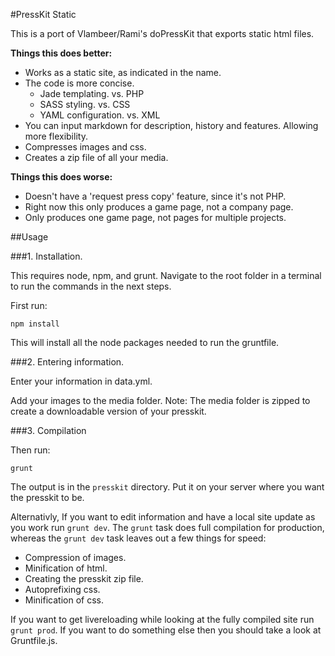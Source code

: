 #PressKit Static

This is a port of Vlambeer/Rami's doPressKit that exports static html files.

**Things this does better:**

- Works as a static site, as indicated in the name.
- The code is more concise.
    - Jade templating. vs. PHP
    - SASS styling. vs. CSS
    - YAML configuration. vs. XML
- You can input markdown for description, history and features. Allowing more flexibility.
- Compresses images and css.
- Creates a zip file of all your media.

**Things this does worse:**

- Doesn't have a 'request press copy' feature, since it's not PHP.
- Right now this only produces a game page, not a company page.
- Only produces one game page, not pages for multiple projects.

##Usage

###1. Installation. 

This requires node, npm, and grunt. Navigate to the root folder in a terminal to run the commands in the next steps.

First run:

`npm install`

This will install all the node packages needed to run the gruntfile.

###2. Entering information.

Enter your information in data.yml.

Add your images to the media folder. Note: The media folder is zipped to create a downloadable version of your presskit.

###3. Compilation

Then run:

`grunt`

The output is in the `presskit` directory. Put it on your server where you want the presskit to be.

Alternativly, If you want to edit information and have a local site update as you work run `grunt dev`. The `grunt` task does full compilation for production, whereas the `grunt dev` task leaves out a few things for speed:

- Compression of images.
- Minification of html.
- Creating the presskit zip file.
- Autoprefixing css.
- Minification of css.

If you want to get livereloading while looking at the fully compiled site run `grunt prod`. If you want to do something else then you should take a look at Gruntfile.js.
